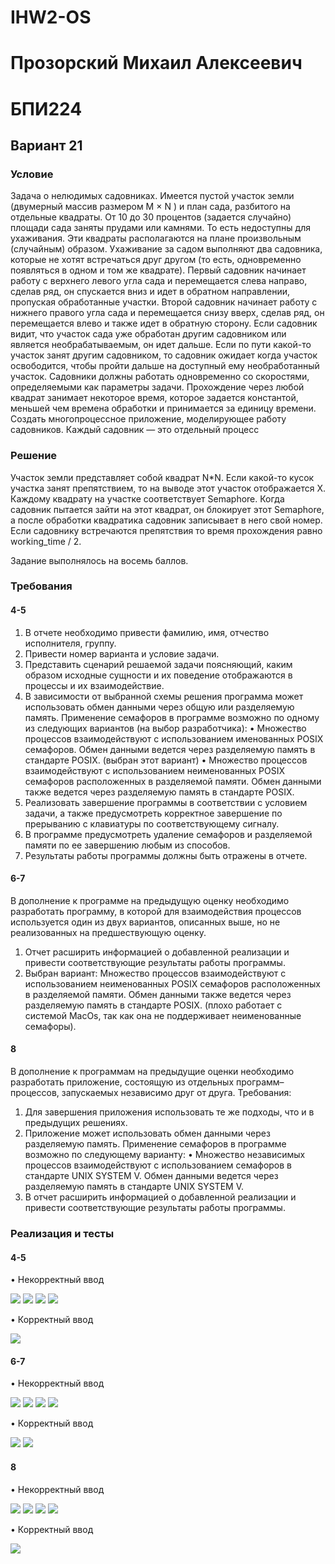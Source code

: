 # IHW2-OS
# Прозорский Михаил Алексеевич
# БПИ224
## Вариант 21
### Условие
Задача о нелюдимых садовниках. Имеется пустой участок земли (двумерный массив размером M × N ) и план сада, разбитого на отдельные квадраты. От 10 до 30 процентов (задается случайно) площади сада заняты прудами или камнями. То есть недоступны для ухаживания. Эти квадраты располагаются на плане произвольным (случайным) образом. Ухаживание за садом выполняют два садовника, которые не хотят встречаться друг другом (то есть, одновременно появляться в одном и том же квадрате). Первый садовник начинает работу с верхнего левого угла сада и перемещается слева направо, сделав ряд, он спускается вниз и идет в обратном направлении, пропуская обработанные участки. Второй садовник начинает работу с нижнего правого угла сада и перемещается снизу вверх, сделав ряд, он перемещается влево и также идет в обратную сторону. Если садовник видит, что участок сада уже обработан другим садовником или является необрабатываемым, он идет дальше. Если по пути какой-то участок занят другим садовником, то садовник ожидает когда участок освободится, чтобы пройти дальше на доступный ему необработанный участок. Садовники должны работать одновременно со скоростями, определяемыми как параметры задачи. Прохождение через любой квадрат занимает некоторое время, которое задается константой, меньшей чем времена обработки и принимается за единицу времени.
Создать многопроцессное приложение, моделирующее работу садовников.
Каждый садовник — это отдельный процесс

### Решение
Участок земли представляет собой квадрат N*N. Если какой-то кусок участка занят препятствием, то на выводе этот участок отображается X. Каждому квадрату на участке соответствует Semaphore. Когда садовник пытается зайти на этот квадрат, он блокирует этот Semaphore, а после обработки квадратика садовник записывает в него свой номер.
Если садовнику встречаются препятствия то время прохождения равно working_time / 2.

Задание выполнялось на восемь баллов.

### Требования
#### 4-5
1. В отчете необходимо привести фамилию, имя, отчество исполнителя, группу.
2. Привести номер варианта и условие задачи.
3. Представить сценарий решаемой задачи поясняющий, каким образом исходные сущности и их поведение отображаются в процессы
и их взаимодействие.
4. В зависимости от выбранной схемы решения программа может использовать обмен данными через общую или разделяемую память.
Применение семафоров в программе возможно по одному
из следующих вариантов (на выбор разработчика):
• Множество процессов взаимодействуют с использованием именованных POSIX семафоров. Обмен данными ведется через
разделяемую память в стандарте POSIX. (выбран этот вариант)
• Множество процессов взаимодействуют с использованием неименованных POSIX семафоров расположенных в разделяемой памяти. Обмен данными также ведется через разделяемую память в стандарте POSIX.
5. Реализовать завершение программы в соответствии с условием задачи, а также предусмотреть корректное завершение по прерыванию с клавиатуры по соответствующему сигналу.
6. В программе предусмотреть удаление семафоров и разделяемой
памяти по ее завершению любым из способов.
7. Результаты работы программы должны быть отражены в отчете.
#### 6-7
В дополнение к программе на предыдущую оценку необходимо разработать программу, в которой для взаимодействия
процессов используется один из двух вариантов, описанных
выше, но не реализованных на предшествующую оценку.
1. Отчет расширить информацией о добавленной реализации и привести
соответствующие результаты работы программы.
2. Выбран вариант: Множество процессов взаимодействуют с использованием неименованных POSIX семафоров расположенных в разделяемой памяти. Обмен данными также ведется через разделяемую память в стандарте POSIX. (плохо работает с системой MacOs, так как она не поддерживает неименованные семафоры).
#### 8
В дополнение к программам на предыдущие оценки необходимо разработать приложение, состоящую из отдельных программ–
процессов, запускаемых независимо друг от друга. Требования:
1. Для завершения приложения использовать те же подходы, что и в
предыдущих решениях.
2. Приложение может использовать обмен данными через разделяемую память. Применение семафоров в программе возможно по
следующему варианту:
• Множество независимых процессов взаимодействуют с использованием семафоров в стандарте UNIX SYSTEM V. Обмен данными ведется через разделяемую память в стандарте UNIX
SYSTEM V.
3. В отчет расширить информацией о добавленной реализации и привести соответствующие результаты работы программы.

### Реализация и тесты
#### 4-5
• Некорректный ввод

![](1.png)
![](2.png)
![](3.png)
![](4.png)

• Корректный ввод

![](5.png)
#### 6-7
• Некорректный ввод

![](6.png)
![](7.png)
![](8.png)
![](9.png)

• Корректный ввод

![](10.png)
![](11.png)
#### 8
• Некорректный ввод

![](12.png)
![](13.png)
![](14.png)
![](15.png)

• Корректный ввод

![](16.png)
